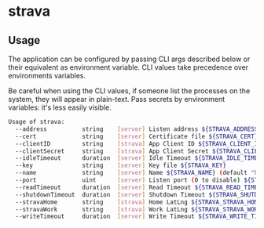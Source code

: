 # strava

## Usage

The application can be configured by passing CLI args described below or their equivalent as environment variable. CLI values take precedence over environments variables.

Be careful when using the CLI values, if someone list the processes on the system, they will appear in plain-text. Pass secrets by environment variables: it's less easily visible.

```bash
Usage of strava:
  --address          string    [server] Listen address ${STRAVA_ADDRESS}
  --cert             string    [server] Certificate file ${STRAVA_CERT}
  --clientID         string    [strava] App Client ID ${STRAVA_CLIENT_ID} (default "118227")
  --clientSecret     string    [strava] App Client Secret ${STRAVA_CLIENT_SECRET} (default "7a108e841554618aca66127df410397ec3814375")
  --idleTimeout      duration  [server] Idle Timeout ${STRAVA_IDLE_TIMEOUT} (default 2m0s)
  --key              string    [server] Key file ${STRAVA_KEY}
  --name             string    [server] Name ${STRAVA_NAME} (default "http")
  --port             uint      [server] Listen port (0 to disable) ${STRAVA_PORT} (default 1080)
  --readTimeout      duration  [server] Read Timeout ${STRAVA_READ_TIMEOUT} (default 5s)
  --shutdownTimeout  duration  [server] Shutdown Timeout ${STRAVA_SHUTDOWN_TIMEOUT} (default 10s)
  --stravaHome       string    [strava] Home LatLng ${STRAVA_STRAVA_HOME}
  --stravaWork       string    [strava] Work LatLng ${STRAVA_STRAVA_WORK}
  --writeTimeout     duration  [server] Write Timeout ${STRAVA_WRITE_TIMEOUT} (default 10s)
```
